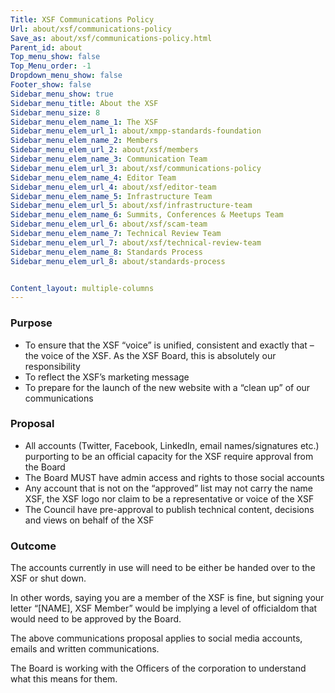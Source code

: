 ```yaml
---
Title: XSF Communications Policy
Url: about/xsf/communications-policy
Save_as: about/xsf/communications-policy.html
Parent_id: about
Top_menu_show: false
Top_Menu_order: -1
Dropdown_menu_show: false
Footer_show: false
Sidebar_menu_show: true
Sidebar_menu_title: About the XSF
Sidebar_menu_size: 8
Sidebar_menu_elem_name_1: The XSF
Sidebar_menu_elem_url_1: about/xmpp-standards-foundation
Sidebar_menu_elem_name_2: Members
Sidebar_menu_elem_url_2: about/xsf/members
Sidebar_menu_elem_name_3: Communication Team
Sidebar_menu_elem_url_3: about/xsf/communications-policy
Sidebar_menu_elem_name_4: Editor Team
Sidebar_menu_elem_url_4: about/xsf/editor-team
Sidebar_menu_elem_name_5: Infrastructure Team
Sidebar_menu_elem_url_5: about/xsf/infrastructure-team
Sidebar_menu_elem_name_6: Summits, Conferences & Meetups Team
Sidebar_menu_elem_url_6: about/xsf/scam-team
Sidebar_menu_elem_name_7: Technical Review Team
Sidebar_menu_elem_url_7: about/xsf/technical-review-team
Sidebar_menu_elem_name_8: Standards Process
Sidebar_menu_elem_url_8: about/standards-process


Content_layout: multiple-columns
---
```


### Purpose

- To ensure that the XSF “voice” is unified, consistent and exactly that – the voice of the XSF. As the XSF Board, this is absolutely our responsibility
- To reflect the XSF’s marketing message
- To prepare for the launch of the new website with a “clean up” of our communications

### Proposal

- All accounts (Twitter, Facebook, LinkedIn, email names/signatures etc.) purporting to be an official capacity for the XSF require approval from the Board
- The Board MUST have admin access and rights to those social accounts
- Any account that is not on the “approved” list may not carry the name XSF, the XSF logo nor claim to be a representative or voice of the XSF
- The Council have pre-approval to publish technical content, decisions and views on behalf of the XSF

### Outcome

The accounts currently in use will need to be either be handed over to the XSF or shut down.

In other words, saying you are a member of the XSF is fine, but signing your letter “[NAME], XSF Member” would be implying a level of officialdom that would need to be approved by the Board.

The above communications proposal applies to social media accounts, emails and written communications.

The Board is working with the Officers of the corporation to understand what this means for them.